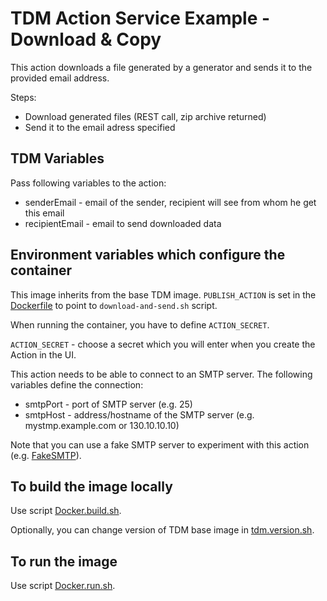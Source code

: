 # TDM Action Service Example - Download & Copy
This action downloads a file generated by a generator and sends it to the provided email address.

Steps:
   * Download generated files (REST call, zip archive returned)
   * Send it to the email adress specified

## TDM Variables
Pass following variables to the action:
   * senderEmail - email of the sender, recipient will see from whom he get this email
   * recipientEmail - email to send downloaded data


## Environment variables which configure the container
This image inherits from the base TDM image. `PUBLISH_ACTION` is set in the [Dockerfile](Dockerfile) to point to
`download-and-send.sh` script.

When running the container, you have to define `ACTION_SECRET`.

`ACTION_SECRET` - choose a secret which you will enter when you create the Action in the UI.

This action needs to be able to connect to an SMTP server. The following variables define the connection:
   * smtpPort - port of SMTP server (e.g. 25)
   * smtpHost - address/hostname of the SMTP server (e.g. mystmp.example.com or 130.10.10.10)

Note that you can use a fake SMTP server to experiment with this action 
(e.g. [FakeSMTP](http://nilhcem.com/FakeSMTP/index.html)).

## To build the image locally
Use script [Docker.build.sh](Docker.build.sh).

Optionally, you can change version of TDM base image in [tdm.version.sh](../tdm.version.sh).

## To run the image
Use script [Docker.run.sh](Docker.run.sh).



